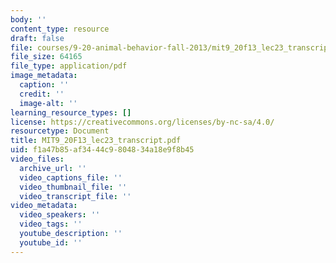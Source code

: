 ```yaml
---
body: ''
content_type: resource
draft: false
file: courses/9-20-animal-behavior-fall-2013/mit9_20f13_lec23_transcript.pdf
file_size: 64165
file_type: application/pdf
image_metadata:
  caption: ''
  credit: ''
  image-alt: ''
learning_resource_types: []
license: https://creativecommons.org/licenses/by-nc-sa/4.0/
resourcetype: Document
title: MIT9_20F13_lec23_transcript.pdf
uid: f1a47b85-af34-44c9-8048-34a18e9f8b45
video_files:
  archive_url: ''
  video_captions_file: ''
  video_thumbnail_file: ''
  video_transcript_file: ''
video_metadata:
  video_speakers: ''
  video_tags: ''
  youtube_description: ''
  youtube_id: ''
---
```

